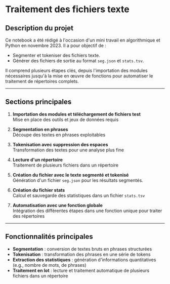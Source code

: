 # Traitement des fichiers texte

## Description du projet
Ce notebook a été rédigé à l'occasion d'un mini travail en algorithmique et Python en novembre 2023. Il a pour objectif de :
- Segmenter et tokeniser des fichiers texte.
- Générer des fichiers de sortie au format `seg.json` et `stats.tsv`.

Il comprend plusieurs étapes clés, depuis l'importation des modules nécessaires jusqu'à la mise en œuvre de fonctions pour automatiser le traitement de répertoires complets.

---

## Sections principales

1. **Importation des modules et téléchargement de fichiers test**  
   Mise en place des outils et jeux de données requis

2. **Segmentation en phrases**  
   Découpe des textes en phrases exploitables

3. **Tokenisation avec suppression des espaces**  
   Transformation des textes pour une analyse plus fine

4. **Lecture d'un répertoire**  
   Traitement de plusieurs fichiers dans un répertoire

5. **Création du fichier avec le texte segmenté et tokenisé**  
   Génération d'un fichier `seg.json` pour les résultats segmentés.

6. **Création du fichier stats**  
   Calcul et sauvegarde des statistiques dans un fichier `stats.tsv`

7. **Automatisation avec une fonction globale**  
   Intégration des différentes étapes dans une fonction unique pour traiter des répertoires

---

## Fonctionnalités principales
- **Segmentation** : conversion de textes bruts en phrases structurées
- **Tokenisation** : transformation des phrases en une série de tokens
- **Extraction des statistiques** : génération d'informations quantitatives (e.g., nombre de mots, de phrases)
- **Traitement en lot** : lecture et traitement automatique de plusieurs fichiers dans un répertoire
